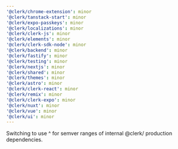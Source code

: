 ```yaml
---
'@clerk/chrome-extension': minor
'@clerk/tanstack-start': minor
'@clerk/expo-passkeys': minor
'@clerk/localizations': minor
'@clerk/clerk-js': minor
'@clerk/elements': minor
'@clerk/clerk-sdk-node': minor
'@clerk/backend': minor
'@clerk/fastify': minor
'@clerk/testing': minor
'@clerk/nextjs': minor
'@clerk/shared': minor
'@clerk/themes': minor
'@clerk/astro': minor
'@clerk/clerk-react': minor
'@clerk/remix': minor
'@clerk/clerk-expo': minor
'@clerk/nuxt': minor
'@clerk/vue': minor
'@clerk/ui': minor
---
```


Switching to use ^ for semver ranges of internal @clerk/ production dependencies.
